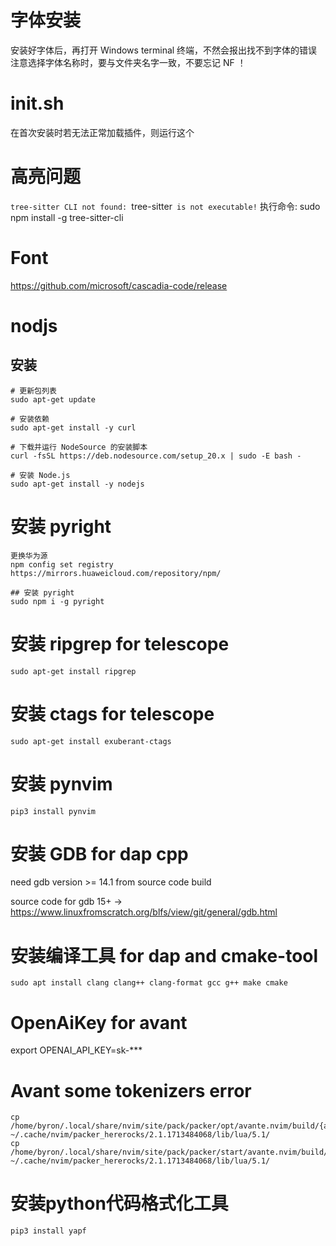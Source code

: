 
# 字体安装

安装好字体后，再打开 Windows terminal 终端，不然会报出找不到字体的错误
注意选择字体名称时，要与文件夹名字一致，不要忘记 NF ！

# init.sh

在首次安装时若无法正常加载插件，则运行这个

# 高亮问题

`tree-sitter CLI not found: `tree-sitter` is not executable!`
执行命令: sudo npm install -g tree-sitter-cli

# Font

https://github.com/microsoft/cascadia-code/release

# nodjs 

## 安装

```shell
# 更新包列表
sudo apt-get update

# 安装依赖
sudo apt-get install -y curl

# 下载并运行 NodeSource 的安装脚本
curl -fsSL https://deb.nodesource.com/setup_20.x | sudo -E bash -

# 安装 Node.js
sudo apt-get install -y nodejs
```

# 安装 pyright

```shell
更换华为源
npm config set registry https://mirrors.huaweicloud.com/repository/npm/

## 安装 pyright
sudo npm i -g pyright 
```

# 安装 ripgrep for telescope

``` shell
sudo apt-get install ripgrep
```

# 安装 ctags for telescope

```shell
sudo apt-get install exuberant-ctags
```

# 安装 pynvim

```shell
pip3 install pynvim
```

# 安装 GDB for dap cpp

need gdb version >= 14.1 from source code build

source code for gdb 15+ -> https://www.linuxfromscratch.org/blfs/view/git/general/gdb.html

# 安装编译工具 for dap and cmake-tool

```shell
sudo apt install clang clang++ clang-format gcc g++ make cmake
```

# OpenAiKey for avant

export OPENAI_API_KEY=sk-***

# Avant some tokenizers error

```shell
cp /home/byron/.local/share/nvim/site/pack/packer/opt/avante.nvim/build/{avante_templates.so,avante_repo_map.so,avante_repo_map.so} ~/.cache/nvim/packer_hererocks/2.1.1713484068/lib/lua/5.1/
cp /home/byron/.local/share/nvim/site/pack/packer/start/avante.nvim/build/{avante_templates.so,avante_repo_map.so,avante_repo_map.so} ~/.cache/nvim/packer_hererocks/2.1.1713484068/lib/lua/5.1/
```

# 安装python代码格式化工具
```shell
pip3 install yapf
```
